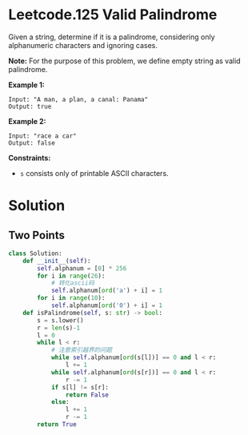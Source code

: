# Leetcode.125 Valid Palindrome

Given a string, determine if it is a palindrome, considering only alphanumeric characters and ignoring cases.

**Note:** For the purpose of this problem, we define empty string as valid palindrome.

**Example 1:**

```
Input: "A man, a plan, a canal: Panama"
Output: true
```

**Example 2:**

```
Input: "race a car"
Output: false
```

 

**Constraints:**

- `s` consists only of printable ASCII characters.

# Solution

## Two Points

```python
class Solution:
    def __init__(self):
        self.alphanum = [0] * 256
        for i in range(26):
            # 转化ascii码
            self.alphanum[ord('a') + i] = 1
        for i in range(10):
            self.alphanum[ord('0') + i] = 1
    def isPalindrome(self, s: str) -> bool:
        s = s.lower()
        r = len(s)-1
        l = 0
        while l < r:
            # 注意索引越界的问题
            while self.alphanum[ord(s[l])] == 0 and l < r:
                l += 1
            while self.alphanum[ord(s[r])] == 0 and l < r:
                r -= 1
            if s[l] != s[r]:
                return False
            else:
                l += 1
                r -= 1       
        return True
```

